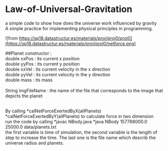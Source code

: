 # Law-of-Universal-Gravitation
a simple code to show how does the universe work influenced by gravity
<br> A simple practice for implementing physical principles in programming.

![from https://sp18.datastructur.es/materials/proj/proj0/proj0](https://sp18.datastructur.es/materials/proj/proj0/netforce.png)

##Planet constructor : 
<br>double xxPos : its current x position
<br>                     double yyPos : its current y position
<br>                     double xxVel : its current velocity in the x direction
<br>                     double yyVel : its current velocity in the y direction
<br>                     double mass : its mass<dr>                     
<br>                     String imgFileName : the name of the file that corresponds to the image that depicts the planet

<br>By calling
*calNetForceExertedByX(allPlanets) 
*calNetForceExertedByY(allPlanets) 
to calculate force in two dimension
<br>run the code by calling 
        *javac NBody.java
        *java NBody 157788000.0 25000.0 data/planets.txt
<br> the first variable is time of simulation, the second variable is the length of step to increase the time. The last one is the file name which describ the universe radius and planets.
